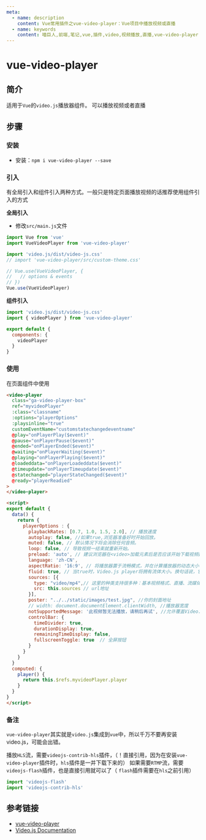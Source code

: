 ```yaml
---
meta:
  - name: description
    content: Vue常用插件之vue-video-player：Vue项目中播放视频或直播
  - name: keywords
    content: 喵巨人,前端,笔记,vue,插件,video,视频播放,直播,vue-video-player
---
```


# vue-video-player

## 简介
适用于`Vue`的`video.js`播放器组件。
可以播放视频或者直播

## 步骤
### 安装
- 安装：`npm i vue-video-player --save`

### 引入
有全局引入和组件引入两种方式。一般只是特定页面播放视频的话推荐使用组件引入的方式

**全局引入**

- 修改`src/main.js`文件

```javascript
import Vue from 'vue'
import VueVideoPlayer from 'vue-video-player'

import 'video.js/dist/video-js.css'
// import 'vue-video-player/src/custom-theme.css'

// Vue.use(VueVideoPlayer, {
//   // options & events
// })
Vue.use(VueVideoPlayer)
```

**组件引入**

```javascript
import 'video.js/dist/video-js.css'
import { videoPlayer } from 'vue-video-player'

export default {
  components: {
    videoPlayer
  }
}
```

### 使用
在页面组件中使用

```html
<video-player
  class="ga-video-player-box"
  ref="myvideoPlayer"
  :class="classname"
  :options="playerOptions"
  :playsinline="true"
  customEventName="customstatechangedeventname"
  @play="onPlayerPlay($event)"
  @pause="onPlayerPause($event)"
  @ended="onPlayerEnded($event)"
  @waiting="onPlayerWaiting($event)"
  @playing="onPlayerPlaying($event)"
  @loadeddata="onPlayerLoadeddata($event)"
  @timeupdate="onPlayerTimeupdate($event)"
  @statechanged="playerStateChanged($event)"
  @ready="playerReadied"
>
</video-player>

<script>
export default {
  data() {
    return {
      playerOptions : {
        playbackRates: [0.7, 1.0, 1.5, 2.0], // 播放速度
        autoplay: false, //如果true,浏览器准备好时开始回放。
        muted: false, // 默认情况下将会消除任何音频。
        loop: false, // 导致视频一结束就重新开始。
        preload: 'auto', // 建议浏览器在<video>加载元素后是否应该开始下载视频数据。auto浏览器选择最佳行为,立即开始加载视频（如果浏览器支持）
        language: 'zh-CN',
        aspectRatio: '16:9', // 将播放器置于流畅模式，并在计算播放器的动态大小时使用该值。值应该代表一个比例 - 用冒号分隔的两个数字（例如"16:9"或"4:3"）
        fluid: true, // 当true时，Video.js player将拥有流体大小。换句话说，它将按比例缩放以适应其容器。
        sources: [{
          type: "video/mp4",// 这里的种类支持很多种：基本视频格式、直播、流媒体等，具体可以参看git网址项目
          src: this.sources // url地址
        }],
        poster: "../../static/images/test.jpg", //你的封面地址
        // width: document.documentElement.clientWidth, //播放器宽度
        notSupportedMessage: '此视频暂无法播放，请稍后再试', //允许覆盖Video.js无法播放媒体源时显示的默认信息。
        controlBar: {
          timeDivider: true,
          durationDisplay: true,
          remainingTimeDisplay: false,
          fullscreenToggle: true  // 全屏按钮
        }
      }
    }
  }
  computed: {
    player() {
      return this.$refs.myvideoPlayer.player
    }
  }
}
</script>
```

### 备注
`vue-video-player`其实就是`video.js`集成到`vue`中，所以千万不要再安装 video.js，可能会出错。

播放`HLS`流，需要`videojs-contrib-hls`插件，（！直接引用，因为在安装`vue-video-player`插件时，`hls`插件是一并下载下来的）
如果需要`RTMP`流，需要`videojs-flash`插件，也是直接引用就可以了（ `flash`插件需要在`hls`之前引用）

```javascript
import 'videojs-flash'
import 'videojs-contrib-hls'
```

## 参考链接
- [vue-video-player](https://www.npmjs.com/package/vue-video-player)
- [Video.js Documentation](https://docs.videojs.com/)